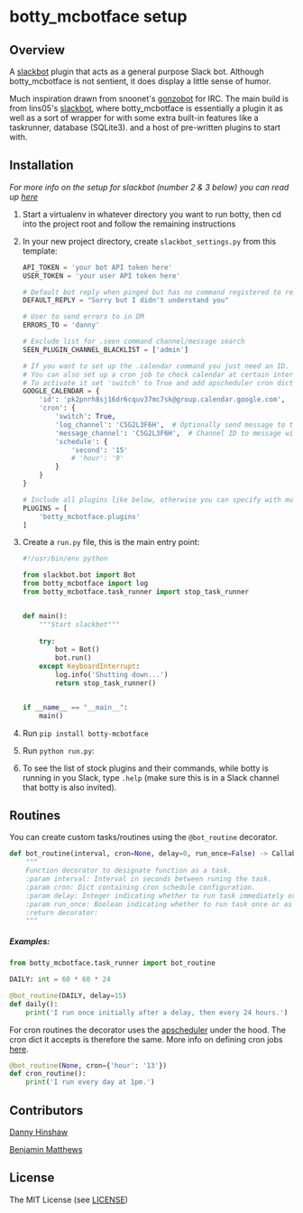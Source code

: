# botty_mcbotface setup

## Overview

A [slackbot](https://github.com/lins05/slackbot) plugin that acts as a general purpose Slack bot.
Although botty_mcbotface is not sentient, it does display a little sense of humor.

Much inspiration drawn from snoonet's [gonzobot](https://github.com/snoonetIRC/CloudBot) for IRC.
The main build is from lins05's [slackbot](https://github.com/lins05/slackbot), where botty_mcbotface
is essentially a plugin it as well as a sort of wrapper for with some extra
built-in features like a taskrunner, database (SQLite3). and a host of
pre-written plugins to start with.

## Installation
*For more info on the setup for slackbot (number 2 & 3 below) you can read up [here](https://github.com/lins05/slackbot)*

1. Start a virtualenv in whatever directory you want to run botty,
    then cd into the project root and follow the remaining instructions

2. In your new project directory, create `slackbot_settings.py` from this template:
    ```python
    API_TOKEN = 'your bot API token here'
    USER_TOKEN = 'your user API token here'

    # Default bot reply when pinged but has no command registered to respond with
    DEFAULT_REPLY = "Sorry but I didn't understand you"

    # User to send errors to in DM
    ERRORS_TO = 'danny'

    # Exclude list for .seen command channel/message search
    SEEN_PLUGIN_CHANNEL_BLACKLIST = ['admin']

    # If you want to set up the .calendar command you just need an ID.
    # You can also set up a cron job to check calendar at certain intervals for events and post.
    # To activate it set 'switch' to True and add apscheduler cron dict to 'schedule'.
    GOOGLE_CALENDAR = {
        'id': 'pk2pnrh8sj16dr6cquv37mc7sk@group.calendar.google.com',
        'cron': {
            'switch': True,
            'log_channel': 'C5G2L3F6H',  # Optionally send message to this channel when no events found
            'message_channel': 'C5G2L3F6H',  # Channel ID to message with event
            'schedule': {
                'second': '15'
                # 'hour': '9'
            }
        }
    }

    # Include all plugins like below, otherwise you can specify with multiple list items
    PLUGINS = [
        'botty_mcbotface.plugins'
    ]
    ```

3. Create a `run.py` file, this is the main entry point:
    ```python
    #!/usr/bin/env python
    
    from slackbot.bot import Bot
    from botty_mcbotface import log
    from botty_mcbotface.task_runner import stop_task_runner


    def main():
        """Start slackbot"""
        
        try:
            bot = Bot()
            bot.run()
        except KeyboardInterrupt:
            log.info('Shutting down...')
            return stop_task_runner()


    if __name__ == "__main__":
        main()
    ```

4. Run `pip install botty-mcbotface`

5. Run `python run.py`:

6. To see the list of stock plugins and their commands, while botty is 
running in you Slack, type `.help` (make sure this is in a Slack channel 
that botty is also invited).

## Routines

You can create custom tasks/routines using the `@bot_routine` decorator.

```python
def bot_routine(interval, cron=None, delay=0, run_once=False) -> Callable:
    """
    Function decorator to designate function as a task.
    :param interval: Interval in seconds between runing the task.
    :param cron: Dict containing cron schedule configuration.
    :param delay: Integer indicating whether to run task immediately or offset by interval.
    :param run_once: Boolean indicating whether to run task once or as a routine.
    :return decorator:
    """
```

##### Examples:

```python
from botty_mcbotface.task_runner import bot_routine

DAILY: int = 60 * 60 * 24

@bot_routine(DAILY, delay=15)
def daily():
    print('I run once initially after a delay, then every 24 hours.')
```

For cron routines the decorator uses the [apscheduler](https://pypi.org/project/APScheduler/) under the hood. 
The cron dict it accepts is therefore the same. More info on defining cron jobs [here](https://apscheduler.readthedocs.io/en/v2.1.2/cronschedule.html).

```python
@bot_routine(None, cron={'hour': '13'})
def cron_routine():
    print('I run every day at 1pm.')
```

## Contributors

[Danny Hinshaw](https://github.com/DannyHinshaw)

[Benjamin Matthews](https://github.com/bmatt468)

## License

The MIT License (see [LICENSE](LICENSE))
